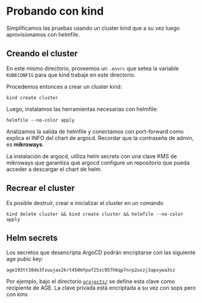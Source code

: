 # Probando con kind

Simplificamos las pruebas usando un cluster kind que a su vez luego
aprovisionamos con helmfile.

## Creando el cluster

En este mismo directorio, proveemos un `.envrc` que setea la variable
`KUBECONFIG` para que kind trabaje en este directorio.

Procedemos entonces a crear un cluster kind:

```
kind create cluster
```

Luego, instalamos las herramientas necesarias con helmfile:

```
helmfile --no-color apply
```

Analizamos la salida de helmfile y conectamos con port-forward como explica el
INFO del chart de argocd. Recordar que la contraseña de admin, es **mikroways**.

La instalación de argocd, utiliza helm secrets con una clave KMS de mikroways
que garantiza que argocd configure un repositorio que pueda acceder a descargar
el chart de helm.

## Recrear el cluster

Es posible destruir, crear e inicializar el cluster en un comando

```
kind delete cluster && kind create cluster && helmfile --no-color apply 
```

## Helm secrets

Los secretos que desencripta ArgoCD podrán encriptarse con las siguiente age
pubic key:

```
age193tt38de3fzuujax2krt450mfpaf25zc957h6qp7nrp2uxzj3apsywa3sz
```

Por ejemplo, bajo el directorio [`projects/`](../projects) se define esta
clave como recipiente de AGE. La clave privada está encriptada a su vez con sops
pero con kms


